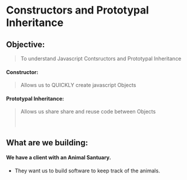 # Constructors and Prototypal Inheritance
## Objective: 
> To understand Javascript Contsructors and Prototypal Inheritance
	
#### Constructor:
> Allows us to QUICKLY create javascript Objects

#### Prototypal Inheritance:
> Allows us share share and reuse code between Objects	
<br><br>


##	 What are we building:

#### We have a client with an Animal Santuary. 
* They want us to build software to keep track of the animals.  
